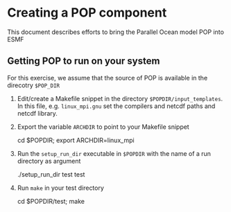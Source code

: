 <!--
SPDX-FileCopyrightText 2021-2022 Helmholtz-Zentrum Hereon
SPDX-FileCopyrightText 2013-2021 Helmholtz-Zentrum Geesthacht
SPDX-License-Identifier: CC0-1.0
SPDX-FileContributor Carsten Lemmen <carsten.lemmen@hereon.de
-->

# Creating a POP component

This document describes efforts to bring the Parallel Ocean model POP into ESMF

## Getting POP to run on your system

For this exercise, we assume that the source of POP is available in the direcotry `$POP_DIR`

1. Edit/create a Makefile snippet in the directory `$POPDIR/input_templates`.  In this file, e.g. `linux_mpi.gnu` set the compilers and netcdf paths and netcdf library.  

2. Export the variable `ARCHDIR` to point to your Makefile snippet

    cd $POPDIR; export ARCHDIR=linux_mpi

3. Run the `setup_run_dir` executable in `$POPDIR` with the name of a run directory as argument

	./setup_run_dir test test
	
4. Run `make` in your test directory

	cd $POPDIR/test; make
	
	
	